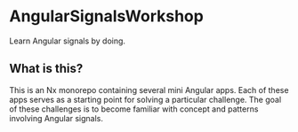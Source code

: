 # AngularSignalsWorkshop

Learn Angular signals by doing.

## What is this?

This is an Nx monorepo containing several mini Angular apps. Each of these apps serves as a starting point for solving a particular challenge. The goal of these challenges is to become familiar with concept and patterns involving Angular signals.
